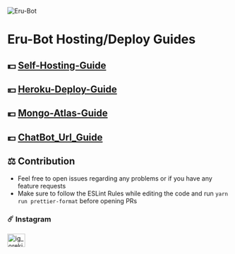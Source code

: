 <img src="https://user-images.githubusercontent.com/77143046/137628234-9baf036d-c32c-4139-a32a-33dae4c2417e.jpg" alt="Eru-Bot" border="0"></a>
# Eru-Bot Hosting/Deploy Guides

## 💵 [Self-Hosting-Guide](https://github.com/ToahiroHitsugaya223/Eru-Guide/blob/main/Self-Hosting-Guide.md)
## 💴 [Heroku-Deploy-Guide](https://github.com/ToshiroHitsugaya223/Eru-Guide/blob/main/Heroku-Deploy-Guide.md) 
## 💶 [Mongo-Atlas-Guide](https://github.com/ToshiroHitsugaya223/Eru-Guide/blob/main/Mongo-Atlas-Guide.md)
## 💷 [ChatBot_Url_Guide](https://github.com/ToshiroHitsugaya223/Eru-Guide/blob/main/Chatbot_Url_Guide.md)

## ⚖️ Contribution

+ Feel free to open issues regarding any problems or if you have any feature requests
+ Make sure to follow the ESLint Rules while editing the code and run `yarn run prettier-format` before opening PRs

### ☄️ Instagram

<a href="https://instagram.com/itz_deepesh12" target="blank"><img align="center" src="https://raw.githubusercontent.com/rahuldkjain/github-profile-readme-generator/master/src/images/icons/Social/instagram.svg" alt="ig_oreki" height="30" width="40" /></a>

